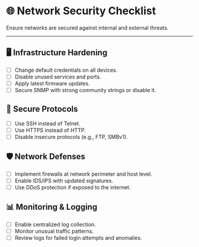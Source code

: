 # 🌐 Network Security Checklist

Ensure networks are secured against internal and external threats.

---

## 🖥 Infrastructure Hardening
- [ ] Change default credentials on all devices.
- [ ] Disable unused services and ports.
- [ ] Apply latest firmware updates.
- [ ] Secure SNMP with strong community strings or disable it.

## 🔐 Secure Protocols
- [ ] Use SSH instead of Telnet.
- [ ] Use HTTPS instead of HTTP.
- [ ] Disable insecure protocols (e.g., FTP, SMBv1).

## 🛡 Network Defenses
- [ ] Implement firewalls at network perimeter and host level.
- [ ] Enable IDS/IPS with updated signatures.
- [ ] Use DDoS protection if exposed to the internet.

## 📊 Monitoring & Logging
- [ ] Enable centralized log collection.
- [ ] Monitor unusual traffic patterns.
- [ ] Review logs for failed login attempts and anomalies.
